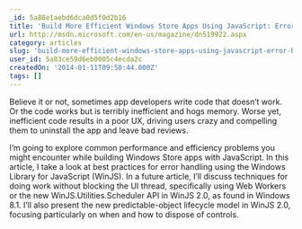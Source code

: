 ```yaml
---
_id: 5a88e1aebd6dca0d5f0d2b16
title: 'Build More Efficient Windows Store Apps Using JavaScript: Error Handling'
url: http://msdn.microsoft.com/en-us/magazine/dn519922.aspx
category: articles
slug: 'build-more-efficient-windows-store-apps-using-javascript-error-handling'
user_id: 5a83ce59d6eb0005c4ecda2c
createdOn: '2014-01-11T09:50:44.000Z'
tags: []
---
```


Believe it or not, sometimes app developers write code that doesn’t work. Or the code works but is terribly inefficient and hogs memory. Worse yet, inefficient code results in a poor UX, driving users crazy and compelling them to uninstall the app and leave bad reviews.

I’m going to explore common performance and efficiency problems you might encounter while building Windows Store apps with JavaScript. In this article, I take a look at best practices for error handling using the Windows Library for JavaScript (WinJS). In a future article, I’ll discuss techniques for doing work without blocking the UI thread, specifically using Web Workers or the new WinJS.Utilities.Scheduler API in WinJS 2.0, as found in Windows 8.1. I’ll also present the new predictable-object lifecycle model in WinJS 2.0, focusing particularly on when and how to dispose of controls.
